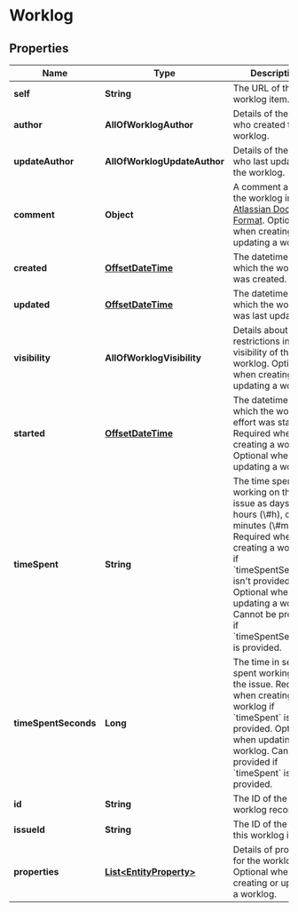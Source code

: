 # Worklog

## Properties
Name | Type | Description | Notes
------------ | ------------- | ------------- | -------------
**self** | **String** | The URL of the worklog item. |  [optional]
**author** | **AllOfWorklogAuthor** | Details of the user who created the worklog. |  [optional]
**updateAuthor** | **AllOfWorklogUpdateAuthor** | Details of the user who last updated the worklog. |  [optional]
**comment** | **Object** | A comment about the worklog in [Atlassian Document Format](https://developer.atlassian.com/cloud/jira/platform/apis/document/structure/). Optional when creating or updating a worklog. |  [optional]
**created** | [**OffsetDateTime**](OffsetDateTime.md) | The datetime on which the worklog was created. |  [optional]
**updated** | [**OffsetDateTime**](OffsetDateTime.md) | The datetime on which the worklog was last updated. |  [optional]
**visibility** | **AllOfWorklogVisibility** | Details about any restrictions in the visibility of the worklog. Optional when creating or updating a worklog. |  [optional]
**started** | [**OffsetDateTime**](OffsetDateTime.md) | The datetime on which the worklog effort was started. Required when creating a worklog. Optional when updating a worklog. |  [optional]
**timeSpent** | **String** | The time spent working on the issue as days (\\#d), hours (\\#h), or minutes (\\#m or \\#). Required when creating a worklog if &#x60;timeSpentSeconds&#x60; isn&#x27;t provided. Optional when updating a worklog. Cannot be provided if &#x60;timeSpentSecond&#x60; is provided. |  [optional]
**timeSpentSeconds** | **Long** | The time in seconds spent working on the issue. Required when creating a worklog if &#x60;timeSpent&#x60; isn&#x27;t provided. Optional when updating a worklog. Cannot be provided if &#x60;timeSpent&#x60; is provided. |  [optional]
**id** | **String** | The ID of the worklog record. |  [optional]
**issueId** | **String** | The ID of the issue this worklog is for. |  [optional]
**properties** | [**List&lt;EntityProperty&gt;**](EntityProperty.md) | Details of properties for the worklog. Optional when creating or updating a worklog. |  [optional]
